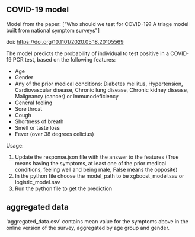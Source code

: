 ## COVID-19 model

Model from the paper:
["Who should we test for COVID-19? A triage model built from national symptom surveys"]

doi: https://doi.org/10.1101/2020.05.18.20105569

The model predicts the probability of individual to test positive in a COVID-19 PCR test, 
based on the following features:
* Age
* Gender
* Any of the prior medical conditions: Diabetes mellitus, Hypertension, Cardiovascular disease, Chronic lung disease, Chronic kidney disease, Malignancy (cancer) or Immunodeficiency
* General feeling
* Sore throat
* Cough
* Shortness of breath
* Smell or taste loss
* Fever (over 38 degrees celicius)

Usage:
1. Update the response.json file with the answer to the features
(True means having the symptoms, at least one of the prior medical conditions, feeling well and being male, False means the opposite)
2. In the python file choose the model_path to be xgboost_model.sav or logistic_model.sav
3. Run the python file to get the prediction

## aggregated data
'aggregated_data.csv' contains mean value for the symptoms above in the online version of the survey, aggregated by age group and gender.

